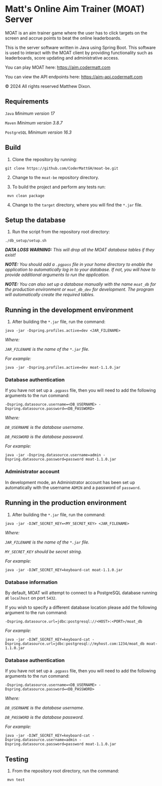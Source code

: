 # Matt's Online Aim Trainer (MOAT) Server

MOAT is an aim trainer game where the user has to click targets on the screen
and accrue points to beat the online leaderboards.

This is the server software written in Java using Spring Boot. This software is
used to interact with the MOAT client by providing functionality such as
leaderboards, score updating and administrative access.

You can play MOAT here: https://aim.codermatt.com

You can view the API endpoints here: https://aim-api.codermatt.com

© 2024 All rights reserved Matthew Dixon.

## Requirements

`Java` _Minimum version 17_

`Maven` _Minimum version 3.8.7_

`PostgreSQL` _Minimum version 16.3_

## Build

1. Clone the repository by running:

```
git clone https://github.com/CoderMattGH/moat-be.git
```

2. Change to the `moat-be` repository directory.


3. To build the project and perform any tests run:

```
 mvn clean package
``` 

4. Change to the `target` directory, where you will find the `*.jar`
   file.

## Setup the database

1. Run the script from the repository root directory:

```
./db_setup/setup.sh 
```

___DATA LOSS WARNING:__ This will drop all the MOAT database tables if they
exist!_

___NOTE:__ You should add a `.pgpass` file in your home directory to enable the
application to automatically log in to your database. If not, you will have
to provide additional arguments to run the application._

___NOTE:__ You can also set up a database manually with the name `moat_db` for
the
production environment or `moat_db_dev` for development. The program will
automatically create
the required tables._

## Running in the development environment

1. After building the `*.jar` file, run the
   command:

```
java -jar -Dspring.profiles.active=dev <JAR_FILENAME>
```

_Where:_

_`JAR_FILENAME` is the name of the `*.jar` file._

_For example:_

```
java -jar -Dspring.profiles.active=dev moat-1.1.0.jar
```

### Database authentication

If you have not set up a `.pgpass` file, then you will need to add the following
arguments to the run command:

```
-Dspring.datasource.username=<DB_USERNAME> -Dspring.datasource.password=<DB_PASSWORD>
```

_Where:_

_`DB_USERNAME` is the database username_.

_`DB_PASSWORD` is the database password_.

_For example:_

```
java -jar -Dspring.datasource.username=admin -Dspring.datasource.password=password moat-1.1.0.jar
```

### Administrator account

In development mode, an Administrator account has been set up automatically with
the username `ADMIN` and a password of `password`.

## Running in the production environment

1. After building the `*.jar` file, run the command:

```
java -jar -DJWT_SECRET_KEY=<MY_SECRET_KEY> <JAR_FILENAME>
```

_Where:_

_`JAR_FILENAME` is the name of the `*.jar` file._

_`MY_SECRET_KEY` should be secret string._

_For example:_

```
java -jar -DJWT_SECRET_KEY=keyboard-cat moat-1.1.0.jar
```

### Database information

By default, MOAT will attempt to connect to a PostgreSQL database running
at `localhost`
on port `5432`.

If you wish to specify a different database location please add the following
argument to the run command:

```
-Dspring.datasource.url=jdbc:postgresql://<HOST>:<PORT>/moat_db
```

_For example:_

```
java -jar -DJWT_SECRET_KEY=keyboard-cat -Dspring.datasource.url=jdbc:postgresql://myhost.com:1234/moat_db moat-1.1.0.jar
```

### Database authentication

If you have not set up a `.pgpass` file, then you will need to add the following
arguments to the run command:

```
-Dspring.datasource.username=<DB_USERNAME> -Dspring.datasource.password=<DB_PASSWORD>
```

_Where:_

_`DB_USERNAME` is the database username_.

_`DB_PASSWORD` is the database password_.

_For example:_

```
java -jar -DJWT_SECRET_KEY=keyboard-cat -Dspring.datasource.username=admin -Dspring.datasource.password=password moat-1.1.0.jar
```

## Testing

1. From the repository root directory, run the command:

```
 mvn test
``` 

